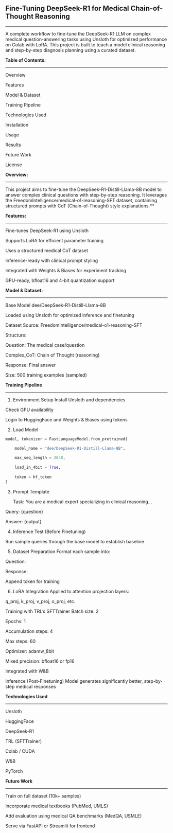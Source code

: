 ## Fine-Tuning DeepSeek-R1 for Medical Chain-of-Thought Reasoning

---

A complete workflow to fine-tune the DeepSeek-R1 LLM on complex medical question-answering tasks using Unsloth for optimized performance on Colab with LoRA. This project is built to teach a model clinical reasoning and step-by-step diagnosis planning using a curated dataset.

**Table of Contents:**

---

Overview

Features

Model & Dataset

Training Pipeline

Technologies Used

Installation

Usage

Results

Future Work

License


**Overview:**

---

This project aims to fine-tune the DeepSeek-R1-Distill-Llama-8B model to answer complex clinical questions with step-by-step reasoning. It leverages the FreedomIntelligence/medical-o1-reasoning-SFT dataset, containing structured prompts with CoT (Chain-of-Thought) style explanations.**

**Features:**

---

Fine-tunes DeepSeek-R1 using Unsloth

Supports LoRA for efficient parameter training

Uses a structured medical CoT dataset

Inference-ready with clinical prompt styling

Integrated with Weights & Biases for experiment tracking

GPU-ready, bfloat16 and 4-bit quantization support

**Model & Dataset:**

---

Base Model
dee/DeepSeek-R1-Distill-Llama-8B

Loaded using Unsloth for optimized inference and finetuning

Dataset
Source: FreedomIntelligence/medical-o1-reasoning-SFT

Structure:

Question: The medical case/question

Complex_CoT: Chain of Thought (reasoning)

Response: Final answer

Size: 500 training examples (sampled)

**Training Pipeline**

---

1. Environment Setup
Install Unsloth and dependencies

Check GPU availability

Login to HuggingFace and Weights & Biases using tokens

2. Load Model
 
```python
model, tokenizer = FastLanguageModel.from_pretrained(

    model_name = "dee/DeepSeek-R1-Distill-Llama-8B",
   
    max_seq_length = 2048,
   
    load_in_4bit = True,
   
    token = hf_token
)

```

3. Prompt Template

    Task:
You are a medical expert specializing in clinical reasoning...

 Query:
{question}

 Answer:
{output}

4. Inference Test (Before Finetuning)
   
Run sample queries through the base model to establish baseline

5. Dataset Preparation
Format each sample into:

 Question:
<question>

 Response:
<Chain-of-thought>

<Final answer>
Append <eos> token for training

6. LoRA Integration
Applied to attention projection layers:

q_proj, k_proj, v_proj, o_proj, etc.

Training with TRL’s SFTTrainer
Batch size: 2

Epochs: 1

Accumulation steps: 4

Max steps: 60

Optimizer: adamw_8bit

Mixed precision: bfloat16 or fp16

Integrated with W&B

Inference (Post-Finetuning)
Model generates significantly better, step-by-step medical responses

**Technologies Used**	

---

Unsloth           	

HuggingFace       	

DeepSeek-R1	        

TRL (SFTTrainer)	  

Colab / CUDA	      

W&B	               

PyTorch	            

**Future Work**

---

Train on full dataset (10k+ samples)

Incorporate medical textbooks (PubMed, UMLS)

Add evaluation using medical QA benchmarks (MedQA, USMLE)

Serve via FastAPI or Streamlit for frontend






